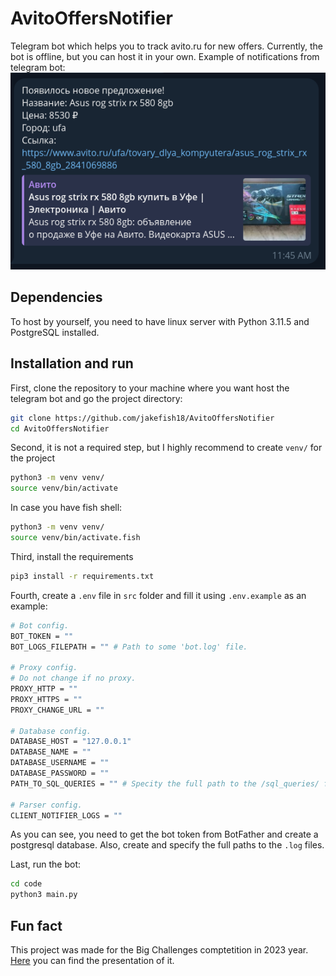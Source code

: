 # AvitoOffersNotifier
Telegram bot which helps you to track avito.ru for new offers. Currently, the bot is offline, but you can host it in your own. Example of notifications from telegram bot:
![](Example.png)

## Dependencies
To host by yourself, you need to have linux server with Python 3.11.5 and PostgreSQL installed.

## Installation and run
First, clone the repository to your machine where you want host the telegram bot and go the project directory:
``` bash
git clone https://github.com/jakefish18/AvitoOffersNotifier
cd AvitoOffersNotifier
```

Second, it is not a required step, but I highly recommend to create `venv/` for the project
```bash
python3 -m venv venv/
source venv/bin/activate
```
In case you have fish shell:
```bash
python3 -m venv venv/
source venv/bin/activate.fish
```

Third, install the requirements
``` bash
pip3 install -r requirements.txt 
```

Fourth, create a `.env` file in `src` folder and fill it using `.env.example` as an example:
``` bash
# Bot config.
BOT_TOKEN = ""
BOT_LOGS_FILEPATH = "" # Path to some 'bot.log' file.

# Proxy config.
# Do not change if no proxy.
PROXY_HTTP = ""
PROXY_HTTPS = ""
PROXY_CHANGE_URL = ""

# Database config.
DATABASE_HOST = "127.0.0.1"
DATABASE_NAME = ""
DATABASE_USERNAME = ""
DATABASE_PASSWORD = ""
PATH_TO_SQL_QUERIES = "" # Specity the full path to the /sql_queries/ folder with / at the end.

# Parser config.
CLIENT_NOTIFIER_LOGS = ""
```
As you can see, you need to get the bot token from BotFather and create a postgresql database. Also, create and specify the full paths to the `.log` files.  

Last, run the bot:
```bash
cd code
python3 main.py
```

## Fun fact
This project was made for the Big Challenges comptetition in 2023 year. [Here](https://docs.google.com/presentation/d/10CkyUNXqG9_ptOFSJSeptTL8Wr47slV_0ZzA-ocSR-4/edit#slide=id.g2083945dfbb_0_25) you can find the presentation of it.